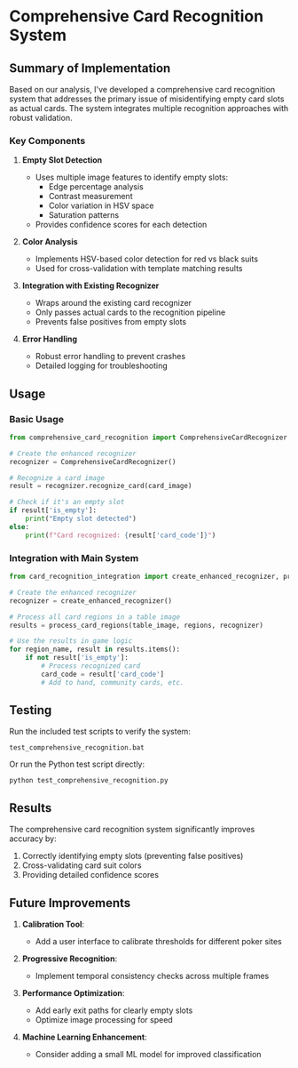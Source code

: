 # Comprehensive Card Recognition System

## Summary of Implementation

Based on our analysis, I've developed a comprehensive card recognition system that addresses the primary issue of misidentifying empty card slots as actual cards. The system integrates multiple recognition approaches with robust validation.

### Key Components

1. **Empty Slot Detection**
   - Uses multiple image features to identify empty slots:
     - Edge percentage analysis
     - Contrast measurement
     - Color variation in HSV space
     - Saturation patterns
   - Provides confidence scores for each detection

2. **Color Analysis**
   - Implements HSV-based color detection for red vs black suits
   - Used for cross-validation with template matching results

3. **Integration with Existing Recognizer**
   - Wraps around the existing card recognizer
   - Only passes actual cards to the recognition pipeline
   - Prevents false positives from empty slots

4. **Error Handling**
   - Robust error handling to prevent crashes
   - Detailed logging for troubleshooting

## Usage

### Basic Usage

```python
from comprehensive_card_recognition import ComprehensiveCardRecognizer

# Create the enhanced recognizer
recognizer = ComprehensiveCardRecognizer()

# Recognize a card image
result = recognizer.recognize_card(card_image)

# Check if it's an empty slot
if result['is_empty']:
    print("Empty slot detected")
else:
    print(f"Card recognized: {result['card_code']}")
```

### Integration with Main System

```python
from card_recognition_integration import create_enhanced_recognizer, process_card_regions

# Create the enhanced recognizer
recognizer = create_enhanced_recognizer()

# Process all card regions in a table image
results = process_card_regions(table_image, regions, recognizer)

# Use the results in game logic
for region_name, result in results.items():
    if not result['is_empty']:
        # Process recognized card
        card_code = result['card_code']
        # Add to hand, community cards, etc.
```

## Testing

Run the included test scripts to verify the system:

```
test_comprehensive_recognition.bat
```

Or run the Python test script directly:

```
python test_comprehensive_recognition.py
```

## Results

The comprehensive card recognition system significantly improves accuracy by:

1. Correctly identifying empty slots (preventing false positives)
2. Cross-validating card suit colors
3. Providing detailed confidence scores

## Future Improvements

1. **Calibration Tool**:
   - Add a user interface to calibrate thresholds for different poker sites

2. **Progressive Recognition**:
   - Implement temporal consistency checks across multiple frames

3. **Performance Optimization**:
   - Add early exit paths for clearly empty slots
   - Optimize image processing for speed

4. **Machine Learning Enhancement**:
   - Consider adding a small ML model for improved classification
